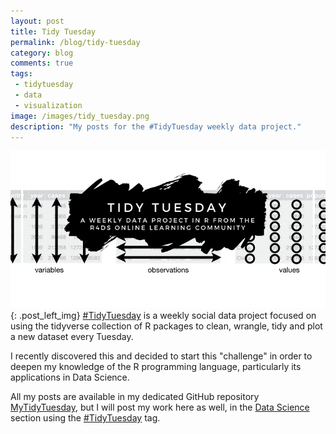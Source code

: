 ```yaml
---
layout: post
title: Tidy Tuesday
permalink: /blog/tidy-tuesday
category: blog
comments: true
tags: 
 - tidytuesday
 - data
 - visualization
image: /images/tidy_tuesday.png
description: "My posts for the #TidyTuesday weekly data project."
---
```

![TidyTuesday Logo](/images/tidy_tuesday.png){: .post_left_img}
[#TidyTuesday](https://thomasmock.netlify.com/post/tidytuesday-a-weekly-social-data-project-in-r/) is a weekly social data project focused on using the tidyverse collection of R packages to clean, wrangle, tidy and plot a new dataset every Tuesday.  

I recently discovered this and decided to start this "challenge" in order to deepen my knowledge of the R programming language, particularly its applications in Data Science.  

All my posts are available in my dedicated GitHub repository [MyTidyTuesday](https://github.com/robertopreste/MyTidyTuesday), but I will post my work here as well, in the [Data Science](/datascience) section using the [#TidyTuesday](/tags/#tidytuesday) tag.  
  



